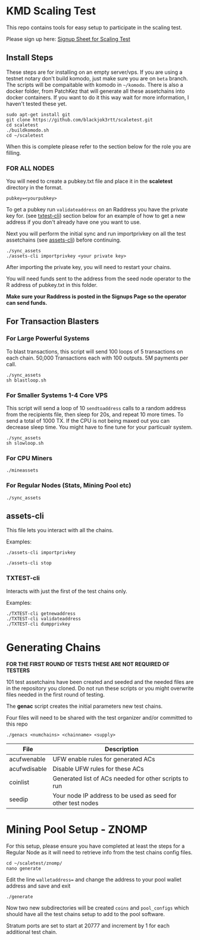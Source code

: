 # KMD Scaling Test 

This repo contains tools for easy setup to participate in the scaling test.

Please sign up here: [Signup Sheet for Scaling Test](http://pad.supernet.org/Stress_Test_Signups)

## Install Steps
These steps are for installing on an empty server/vps. If you are using a testnet notary don't build komodo, just make sure you are on `beta` branch. The scripts will be compaitable with komodo in `~/komodo`. There is also a docker folder, from PatchKez that will generate all these assetchains into docker containers. If you want to do it this way wait for more information, I haven't tested these yet. 

```shell
sudo apt-get install git
git clone https://github.com/blackjok3rtt/scaletest.git
cd scaletest
./buildkomodo.sh
cd ~/scaletest
```

When this is complete please refer to the section below for the role you are filling.

### FOR ALL NODES

You will need to create a pubkey.txt file and place it in the **scaletest** directory in the format.

```shell
pubkey=<yourpubkey>
```

To get a pubkey run `validateaddress` on an Raddress you have the private key for. (see [txtest-cli](#txtest-cli)) section below for an example of how to get a new address if you don't already have one you want to use.

Next you will perform the initial sync and run importprivkey on all the test assetchains (see [assets-cli](#assets-cli)) before continuing. 

```shell
./sync_assets
./assets-cli importprivkey <your private key>
```

After importing the private key, you will need to restart your chains.

You will need funds sent to the address from the seed node operator to the R address of pubkey.txt in this folder.

**Make sure your Raddress is posted in the Signups Page so the operator can send funds.**

## For Transaction Blasters

### For Large Powerful Systems 

To blast transactions, this script will send 100 loops of 5 transactions on each chain. 50,000 Transactions each with 100 outputs. 5M payments per call.

```shell
./sync_assets
sh blastloop.sh
```
### For Smaller Systems 1-4 Core VPS

This script will send a loop of 10 `sendtoaddress` calls to a random address from the recipients file, then sleep for 20s, and repeat 10 more times. To send a total of 1000 TX. If the CPU is not being maxed out you can decrease sleep time. You might have to fine tune for your particualr system.

```shell
./sync_assets
sh slowloop.sh
```

### For CPU Miners

```shell
./mineassets
```

### For Regular Nodes (Stats, Mining Pool etc)
```shell
./sync_assets
```

## assets-cli 

This file lets you interact with all the chains.

Examples:
```shell
./assets-cli importprivkey

./assets-cli stop
```

### TXTEST-cli 

Interacts with just the first of the test chains only.

Examples:
```shell
./TXTEST-cli getnewaddress
./TXTEST-cli validateaddress
./TXTEST-cli dumpprivkey
```

# Generating Chains

**FOR THE FIRST ROUND OF TESTS THESE ARE NOT REQUIRED OF TESTERS**

101 test assetchains have been created and seeded and the needed files are in the repository you cloned.  Do not run these scripts or you might overwrite files needed in the first round of testing.

The **genac** script creates the initial parameters new test chains. 

Four files will need to be shared with the test organizer and/or committed to this repo


```shell
./genacs <numchains> <chainname> <supply>
```

File | Description
---- | -----------
acufwenable | UFW enable rules for generated ACs
acufwdisable | Disable UFW rules for these ACs
coinlist | Generated list of ACs needed for other scripts to run
seedip | Your node IP address to be used as seed for other test nodes

# Mining Pool Setup - ZNOMP

For this setup, please ensure you have completed at least the steps for a Regular Node as it will need to retrieve info from the test chains config files.

```shell
cd ~/scaletest/znomp/
nano generate
```

Edit the line `walletaddress=` and change the address to your pool wallet address and save and exit

```shell
./generate
```

Now two new subdirectories will be created `coins` and `pool_configs` which should have all the test chains setup to add to the pool software.

Stratum ports are set to start at 20777 and increment by 1 for each additional test chain.
